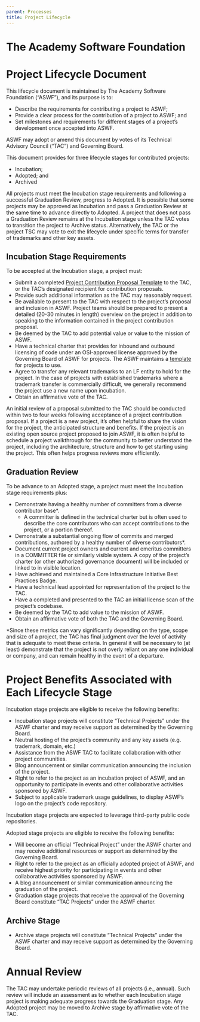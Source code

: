 ```yaml
---
parent: Processes
title: Project Lifecycle
---
```


# The Academy Software Foundation
# Project Lifecycle Document

This lifecycle document is maintained by The Academy Software Foundation (“ASWF”), and its purpose is to:

* Describe the requirements for contributing a project to ASWF;
* Provide a clear process for the contribution of a project to ASWF; and
* Set milestones and requirements for different stages of a project’s development once accepted into ASWF.

ASWF may adopt or amend this document by votes of its Technical Advisory Council (“TAC”) and Governing Board.

This document provides for three lifecycle stages for contributed projects:

* Incubation;
* Adopted; and
* Archived

All projects must meet the Incubation stage requirements and following a successful Graduation Review, progress to Adopted. It is possible that some projects may be approved as Incubation and pass a Graduation Review at the same time to advance directly to Adopted. A project that does not pass a Graduation Review remains at the Incubation stage unless the TAC votes to transition the project to Archive status.  Alternatively, the TAC or the project TSC may vote to exit the lifecycle under specific terms for transfer of trademarks and other key assets.

## Incubation Stage Requirements

To be accepted at the Incubation stage, a project must:

* Submit a completed [Project Contribution Proposal Template](proposal_template.md) to the TAC, or the TAC’s designated recipient for contribution proposals.
* Provide such additional information as the TAC may reasonably request.
* Be available to present to the TAC with respect to the project’s proposal and inclusion in ASWF. Project teams should be prepared to present a detailed (20-30 minutes in length) overview on the project in addition to speaking to the information contained in the project contribution proposal.
* Be deemed by the TAC to add potential value or value to the mission of ASWF.
* Have a technical charter that provides for inbound and outbound licensing of code under an OSI-approved license approved by the Governing Board of ASWF for projects. The ASWF maintains a [template](charter_template.md) for projects to use.
* Agree to transfer any relevant trademarks to an LF entity to hold for the project. In the case of projects with established trademarks where a trademark transfer is commercially difficult, we generally recommend the project use a new name upon incubation.
* Obtain an affirmative vote of the TAC.

An initial review of a proposal submitted to the TAC should be conducted within two to four weeks following acceptance of a project contribution proposal. If a project is a new project, it’s often helpful to share the vision for the project, the anticipated structure and benefits.
If the project is an existing open source project proposed to join ASWF, it is often helpful to schedule a project walkthrough for the community to better understand the project, including the architecture, structure and how to get starting using the project. This often helps progress reviews more efficiently.

## Graduation Review

To be advance to an Adopted stage, a project must meet the Incubation stage requirements plus:

* Demonstrate having a healthy number of committers from a diverse contributor base*.
  * A committer is defined in the technical charter but is often used to describe the core contributors who can accept contributions to the project, or a portion thereof.
* Demonstrate a substantial ongoing flow of commits and merged contributions, authored by a healthy number of diverse contributors*.
* Document current project owners and current and emeritus committers in a COMMITTER file or similarly visible system. A copy of the project’s charter (or other authorized governance document) will be included or linked to in visible location.
* Have achieved and maintained a Core Infrastructure Initiative Best Practices Badge.
* Have a technical lead appointed for representation of the project to the TAC.
* Have a completed and presented to the TAC an initial license scan of the project’s codebase.
* Be deemed by the TAC to add value to the mission of ASWF.
* Obtain an affirmative vote of both the TAC and the Governing Board.

*Since these metrics can vary significantly depending on the type, scope and size of a project, the TAC has final judgment over the level of activity that is adequate to meet these criteria. In general it will be necessary to (at least) demonstrate that the project is not overly reliant on any one individual or company, and can remain healthy in the event of a departure.

# Project Benefits Associated with Each Lifecycle Stage

Incubation stage projects are eligible to receive the following benefits:

* Incubation stage projects will constitute “Technical Projects” under the ASWF charter and may receive support as determined by the Governing Board.
* Neutral hosting of the project’s community and any key assets (e.g. trademark, domain, etc.)
* Assistance from the ASWF TAC to facilitate collaboration with other project communities.
* Blog announcement or similar communication announcing the inclusion of the project.
* Right to refer to the project as an incubation project of ASWF, and an opportunity to participate in events and other collaborative activities sponsored by ASWF.
* Subject to applicable trademark usage guidelines, to display ASWF’s logo on the project’s code repository.

Incubation stage projects are expected to leverage third-party public code repositories.

Adopted stage projects are eligible to receive the following benefits:

* Will become an official “Technical Project” under the ASWF charter and may receive additional resources or support as determined by the Governing Board.
* Right to refer to the project as an officially adopted project of ASWF, and receive highest priority for participating in events and other collaborative activities sponsored by ASWF.
* A blog announcement or similar communication announcing the graduation of the project.
* Graduation stage projects that receive the approval of the Governing Board constitute “TAC Projects” under the ASWF charter.

## Archive Stage

* Archive stage projects will constitute “Technical Projects” under the ASWF charter and may receive support as determined by the Governing Board.

# Annual Review

The TAC may undertake periodic reviews of all projects (i.e., annual). Such review will include an assessment as to whether each Incubation stage project is making adequate progress towards the Graduation stage. Any Adopted project may be moved to Archive stage by affirmative vote of the TAC.
